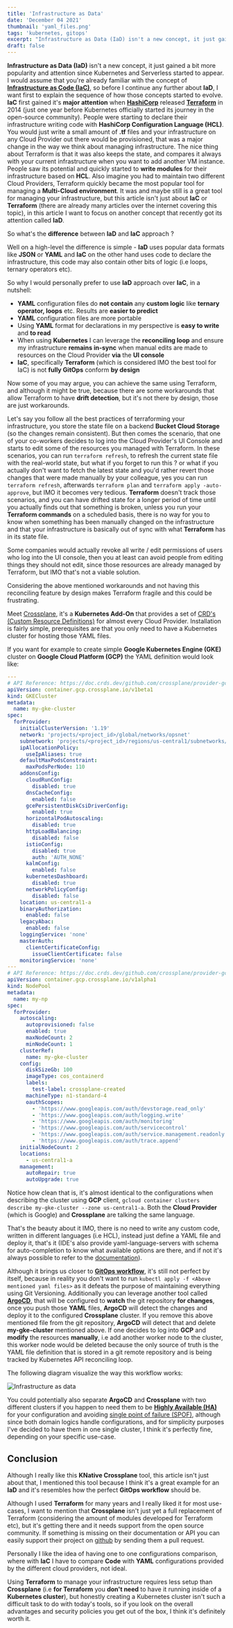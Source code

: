 ```yaml
---
title: 'Infrastructure as Data'
date: 'December 04 2021'
thumbnail: 'yaml_files.png'
tags: 'kubernetes, gitops'
excerpt: "Infrastructure as Data (IaD) isn't a new concept, it just gain a bit more popularity and attention since Kubernetes and Serverless started to appear"
draft: false
---
```


**Infrastructure as Data (IaD)** isn't a new concept, it just gained a bit more popularity and attention since Kubernetes and Serverless started to appear. I would assume that you're already familiar with the concept of **[Infrastructure as Code (IaC)](https://en.wikipedia.org/wiki/Infrastructure_as_code)**, so before I continue any further about **IaD**, I want first to explain the sequence of how those concepts started to evolve.
**IaC** first gained it's **major attention** when **[HashiCorp](https://en.wikipedia.org/wiki/HashiCorp)** released **[Terraform](<https://en.wikipedia.org/wiki/Terraform_(software)>)** in 2014 (just one year before Kubernetes officially started its journey in the open-source community).
People were starting to declare their infrastructure writing code with **HashiCorp Configuration Language (HCL)**. You would just write a small amount of **.tf** files and your infrastructure on any Cloud Provider out there would be provisioned, that was a major change in the way we think about managing infrastructure. The nice thing about Terraform is that it was also keeps the state, and compares it always with your current infrastructure when you want to add another VM instance.
People saw its potential and quickly started to **write modules** for their infrastructure based on **HCL**. Also imagine you had to maintain two different Cloud Providers, Terraform quickly became the most popular tool for managing a **Multi-Cloud environment**. It was and maybe still is a great tool for managing your infrastructure, but this article isn't just about **IaC** or **Terraform** (there are already many articles over the internet covering this topic), in this article I want to focus on another concept that recently got its attention called **IaD**.

So what's the **difference** between **IaD** and **IaC** approach ?

Well on a high-level the difference is simple - **IaD** uses popular data formats like **JSON** or **YAML** and **IaC** on the other hand uses code to declare the infrastructure, this code may also contain other bits of logic (i.e loops, ternary operators etc).

So why I would personally prefer to use **IaD** approach over **IaC**, in a nutshell:

- **YAML** configuration files do **not contain** any **custom logic** like **ternary operator, loops** etc. Results are **easier to predict**
- **YAML** configuration files are more portable
- Using **YAML** format for declarations in my perspective is **easy to write** and **to read**
- When using **Kubernetes** I can leverage the **reconciling loop** and ensure my infrastructure **remains in-sync** when manual edits are made to resources on the Cloud Provider **via** the **UI console**
- **IaC**, specifically **Terraform** (which is considered IMO the best tool for IaC) is not **fully GitOps** conform **by design**

Now some of you may argue, you can achieve the same using Terraform, and although it might be true, because there are some workarounds that allow Terraform to have **drift detection**, but it's not there by design, those are just workarounds.

Let's say you follow all the best practices of terraforming your infrastructure, you store the state file on a backend **Bucket Cloud Storage** (so the changes remain consistent). But then comes the scenario, that one of your co-workers decides to log into the Cloud Provider's UI Console and starts to edit some of the resources you managed with Terraform.
In these scenarios, you can run `terraform refresh`, to refresh the current state file with the real-world state, but what if you forget to run this ? or what if you actually don't want to fetch the latest state and you'd rather revert those changes that were made manually by your colleague, yes you can run `terraform refresh`, afterwards `terraform plan` and `terraform apply -auto-approve`, but IMO it becomes very tedious. **Terraform** doesn't track those scenarios, and you can have drifted state for a longer period of time until you actually finds out that something is broken, unless you run your **Terraform commands** on a scheduled basis, there is no way for you to know when something has been manually changed on the infrastructure and that your infrastructure is basically out of sync with what **Terraform** has in its state file.

Some companies would actually revoke all write / edit permissions of users who log into the UI console, then you at least can avoid people from editing things they should not edit, since those resources are already managed by Terraform, but IMO that's not a viable solution.

Considering the above mentioned workarounds and not having this reconciling feature by design makes Terraform fragile and this could be frustrating.

Meet [Crossplane](https://crossplane.io/), it's a **Kubernetes Add-On** that provides a set of [CRD's (Custom Resource Definitions)](https://kubernetes.io/docs/concepts/extend-kubernetes/api-extension/custom-resources/) for almost every Cloud Provider.
Installation is fairly simple, prerequisites are that you only need to have a Kubernetes cluster for hosting those YAML files.

If you want for example to create simple **Google Kubernetes Engine (GKE)** cluster on **Google Cloud Platform (GCP)** the YAML definition would look like:

```yaml
---
# API Reference: https://doc.crds.dev/github.com/crossplane/provider-gcp/container.gcp.crossplane.io/GKECluster/v1beta1@v0.16.0
apiVersion: container.gcp.crossplane.io/v1beta1
kind: GKECluster
metadata:
  name: my-gke-cluster
spec:
  forProvider:
    initialClusterVersion: '1.19'
    network: 'projects/<project_id>/global/networks/opsnet'
    subnetwork: 'projects/<project_id>/regions/us-central1/subnetworks/opsnet'
    ipAllocationPolicy:
      useIpAliases: true
    defaultMaxPodsConstraint:
      maxPodsPerNode: 110
    addonsConfig:
      cloudRunConfig:
        disabled: true
      dnsCacheConfig:
        enabled: false
      gcePersistentDiskCsiDriverConfig:
        enabled: true
      horizontalPodAutoscaling:
        disabled: true
      httpLoadBalancing:
        disabled: false
      istioConfig:
        disabled: true
        auth: 'AUTH_NONE'
      kalmConfig:
        enabled: false
      kubernetesDashboard:
        disabled: true
      networkPolicyConfig:
        disabled: false
    location: us-central1-a
    binaryAuthorization:
      enabled: false
    legacyAbac:
      enabled: false
    loggingService: 'none'
    masterAuth:
      clientCertificateConfig:
        issueClientCertificate: false
    monitoringService: 'none'
---
# API Reference: https://doc.crds.dev/github.com/crossplane/provider-gcp/container.gcp.crossplane.io/NodePool/v1alpha1@v0.16.0
apiVersion: container.gcp.crossplane.io/v1alpha1
kind: NodePool
metadata:
  name: my-np
spec:
  forProvider:
    autoscaling:
      autoprovisioned: false
      enabled: true
      maxNodeCount: 2
      minNodeCount: 1
    clusterRef:
      name: my-gke-cluster
    config:
      diskSizeGb: 100
      imageType: cos_containerd
      labels:
        test-label: crossplane-created
      machineType: n1-standard-4
      oauthScopes:
        - 'https://www.googleapis.com/auth/devstorage.read_only'
        - 'https://www.googleapis.com/auth/logging.write'
        - 'https://www.googleapis.com/auth/monitoring'
        - 'https://www.googleapis.com/auth/servicecontrol'
        - 'https://www.googleapis.com/auth/service.management.readonly'
        - 'https://www.googleapis.com/auth/trace.append'
    initialNodeCount: 2
    locations:
      - us-central1-a
    management:
      autoRepair: true
      autoUpgrade: true
```

Notice how clean that is, it's almost identical to the configurations when describing the cluster using **GCP** client, `gcloud container clusters describe my-gke-cluster --zone us-central1-a`. Both the **Cloud Provider** (which is Google) and **Crossplane** are talking the same language.

That's the beauty about it IMO, there is no need to write any custom code, written in different languages (i.e HCL), instead just define a YAML file and deploy it, that's it (IDE's also provide yaml-language-servers with schema for auto-completion to know what available options are there, and if not it's always possible to refer to the [documentation](https://crossplane.io/docs/v1.5/api-docs/overview.html)).

Although it brings us closer to **[GitOps workflow](https://www.gitops.tech/)**, it's still not perfect by itself, because in reality you don't want to run `kubectl apply -f <Above mentioned yaml files>` as it defeats the purpose of maintaining everything using Git Versioning. Additionally you can leverage another tool called **[ArgoCD](https://argo-cd.readthedocs.io/en/stable/)**, that will be configured to **watch** the git repository **for changes**, once you push those **YAML** files, **ArgoCD** will detect the changes and deploy it to the configured **Crossplane** cluster. If you remove this above mentioned file from the git repository, **ArgoCD** will detect that and delete **my-gke-cluster** mentioned above.
If one decides to log into **GCP** and **modify** the resources **manually**, i.e add another worker node to the cluster, this worker node would be deleted because the only source of truth is the YAML file definition that is stored in a git remote repository and is being tracked by Kubernetes API reconciling loop.

The following diagram visualize the way this workflow works:

![Infrastructure as data](/img/posts/infrastructure_as_data.png 'Infrastructure as data')

You could potentially also separate **ArgoCD** and **Crossplane** with two different clusters if you happen to need them to be **[Highly Available (HA)](https://en.wikipedia.org/wiki/High_availability)** for your configuration and avoiding [single point of failure (SPOF)](https://en.wikipedia.org/wiki/Single_point_of_failure), although since both domain logics handle configurations, and for simplicity purposes I've decided to have them in one single cluster, I think it's perfectly fine, depending on your specific use-case.

## Conclusion

Although I really like this **KNative Crossplane** tool, this article isn't just about that, I mentioned this tool because I think it's a great example for an **IaD** and it's resembles how the perfect **GitOps workflow** should be.

Although I used **Terraform** for many years and I really liked it for most use-cases, I want to mention that **Crossplane** isn't just yet a full replacement of Terraform (considering the amount of modules developed for Terraform etc), but it's getting there and it needs support from the open source community. If something is missing on their documentation or API you can easily support their project on [github](https://github.com/crossplane/crossplane) by sending them a pull request.

Personally I like the idea of having one to one configurations comparison, where with **IaC** I have to compare **Code** with **YAML** configurations provided by the different cloud providers, not ideal.

Using **Terraform** to manage your infrastructure requires less setup than **Crossplane** (i.e **for Terraform** you **don't need** to have it running inside of a **Kubernetes cluster**), but honestly creating a Kubernetes cluster isn't such a difficult task to do with today's tools, so if you look on the overall advantages and security policies you get out of the box, I think it's definitely worth it.
